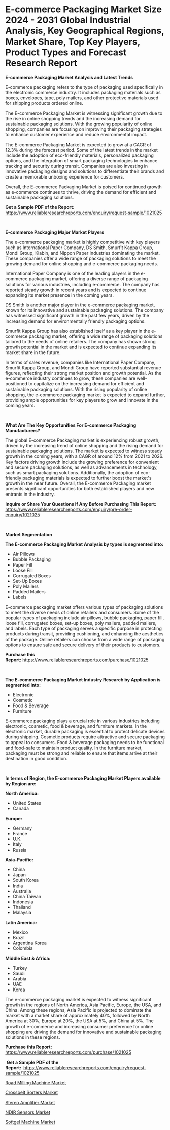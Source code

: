<p><h1>E-commerce Packaging Market Size 2024 - 2031 Global Industrial Analysis, Key Geographical Regions, Market Share, Top Key Players, Product Types and Forecast Research Report</h1></p><p><strong>E-commerce Packaging Market Analysis and Latest Trends</strong></p>
<p><p>E-commerce packaging refers to the type of packaging used specifically in the electronic commerce industry. It includes packaging materials such as boxes, envelopes, tape, poly mailers, and other protective materials used for shipping products ordered online.</p><p>The E-commerce Packaging Market is witnessing significant growth due to the rise in online shopping trends and the increasing demand for sustainable packaging solutions. With the growing popularity of online shopping, companies are focusing on improving their packaging strategies to enhance customer experience and reduce environmental impact.</p><p>The E-commerce Packaging Market is expected to grow at a CAGR of 12.3% during the forecast period. Some of the latest trends in the market include the adoption of eco-friendly materials, personalized packaging options, and the integration of smart packaging technologies to enhance tracking and security during transit. Companies are also investing in innovative packaging designs and solutions to differentiate their brands and create a memorable unboxing experience for customers.</p><p>Overall, the E-commerce Packaging Market is poised for continued growth as e-commerce continues to thrive, driving the demand for efficient and sustainable packaging solutions.</p></p>
<p><strong>Get a Sample PDF of the Report:&nbsp;</strong> <a href="https://www.reliableresearchreports.com/enquiry/request-sample/1021025">https://www.reliableresearchreports.com/enquiry/request-sample/1021025</a></p>
<p>&nbsp;</p>
<p><strong>E-commerce Packaging Major Market Players</strong></p>
<p><p>The e-commerce packaging market is highly competitive with key players such as International Paper Company, DS Smith, Smurfit Kappa Group, Mondi Group, Klabin, and Nippon Paper Industries dominating the market. These companies offer a wide range of packaging solutions to meet the growing demand for online shopping and e-commerce packaging needs.</p><p>International Paper Company is one of the leading players in the e-commerce packaging market, offering a diverse range of packaging solutions for various industries, including e-commerce. The company has reported steady growth in recent years and is expected to continue expanding its market presence in the coming years.</p><p>DS Smith is another major player in the e-commerce packaging market, known for its innovative and sustainable packaging solutions. The company has witnessed significant growth in the past few years, driven by the increasing demand for environmentally friendly packaging options.</p><p>Smurfit Kappa Group has also established itself as a key player in the e-commerce packaging market, offering a wide range of packaging solutions tailored to the needs of online retailers. The company has shown strong growth potential in the market and is expected to continue expanding its market share in the future.</p><p>In terms of sales revenue, companies like International Paper Company, Smurfit Kappa Group, and Mondi Group have reported substantial revenue figures, reflecting their strong market position and growth potential. As the e-commerce industry continues to grow, these companies are well-positioned to capitalize on the increasing demand for efficient and sustainable packaging solutions. With the rising popularity of online shopping, the e-commerce packaging market is expected to expand further, providing ample opportunities for key players to grow and innovate in the coming years.</p></p>
<p>&nbsp;</p>
<p><strong>What Are The Key Opportunities For E-commerce Packaging Manufacturers?</strong></p>
<p><p>The global E-commerce Packaging market is experiencing robust growth, driven by the increasing trend of online shopping and the rising demand for sustainable packaging solutions. The market is expected to witness steady growth in the coming years, with a CAGR of around 12% from 2021 to 2026. Key factors driving growth include the growing preference for convenient and secure packaging solutions, as well as advancements in technology, such as smart packaging solutions. Additionally, the adoption of eco-friendly packaging materials is expected to further boost the market's growth in the near future. Overall, the E-commerce Packaging market presents significant opportunities for both established players and new entrants in the industry.</p></p>
<p><strong>Inquire or Share Your Questions If Any Before Purchasing This Report:</strong> <a href="https://www.reliableresearchreports.com/enquiry/pre-order-enquiry/1021025">https://www.reliableresearchreports.com/enquiry/pre-order-enquiry/1021025</a></p>
<p>&nbsp;</p>
<p><strong>Market Segmentation</strong></p>
<p><strong>The E-commerce Packaging Market Analysis by types is segmented into:</strong></p>
<p><ul><li>Air Pillows</li><li>Bubble Packaging</li><li>Paper Fill</li><li>Loose Fill</li><li>Corrugated Boxes</li><li>Set-Up Boxes</li><li>Poly Mailers</li><li>Padded Mailers</li><li>Labels</li></ul></p>
<p><p>E-commerce packaging market offers various types of packaging solutions to meet the diverse needs of online retailers and consumers. Some of the popular types of packaging include air pillows, bubble packaging, paper fill, loose fill, corrugated boxes, set-up boxes, poly mailers, padded mailers, and labels. Each type of packaging serves a specific purpose in protecting products during transit, providing cushioning, and enhancing the aesthetics of the package. Online retailers can choose from a wide range of packaging options to ensure safe and secure delivery of their products to customers.</p></p>
<p><strong>Purchase this Report:&nbsp;</strong><a href="https://www.reliableresearchreports.com/purchase/1021025">https://www.reliableresearchreports.com/purchase/1021025</a></p>
<p>&nbsp;</p>
<p><strong>The E-commerce Packaging Market Industry Research by Application is segmented into:</strong></p>
<p><ul><li>Electronic</li><li>Cosmetic</li><li>Food & Beverage</li><li>Furniture</li></ul></p>
<p><p>E-commerce packaging plays a crucial role in various industries including electronic, cosmetic, food & beverage, and furniture markets. In the electronic market, durable packaging is essential to protect delicate devices during shipping. Cosmetic products require attractive and secure packaging to appeal to consumers. Food & beverage packaging needs to be functional and food-safe to maintain product quality. In the furniture market, packaging must be strong and reliable to ensure that items arrive at their destination in good condition.</p></p>
<p>&nbsp;</p>
<p><strong>In terms of Region, the E-commerce Packaging Market Players available by Region are:</strong></p>
<p>
    <p> <strong> North America: </strong>
        <ul>
            <li>United States</li>
            <li>Canada</li>
        </ul>
        </p> 
    <p> <strong> Europe: </strong>
        <ul>
            <li>Germany</li>
            <li>France</li>
            <li>U.K.</li>
            <li>Italy</li>
            <li>Russia</li>
        </ul>
        </p> 
    <p> <strong> Asia-Pacific: </strong>
        <ul>
            <li>China</li>
            <li>Japan</li>
            <li>South Korea</li>
            <li>India</li>
            <li>Australia</li>
            <li>China Taiwan</li>
            <li>Indonesia</li>
            <li>Thailand</li>
            <li>Malaysia</li>
        </ul>
        </p> 
    <p> <strong> Latin America: </strong>
        <ul>
            <li>Mexico</li>
            <li>Brazil</li>
            <li>Argentina Korea</li>
            <li>Colombia</li>
        </ul>
        </p> 
    <p> <strong> Middle East & Africa: </strong>
        <ul>
            <li>Turkey</li>
            <li>Saudi</li>
            <li>Arabia</li>
            <li>UAE</li>
            <li>Korea</li>
        </ul>
    </p>
    </p>
<p><p>The e-commerce packaging market is expected to witness significant growth in the regions of North America, Asia Pacific, Europe, the USA, and China. Among these regions, Asia Pacific is projected to dominate the market with a market share of approximately 40%, followed by North America at 30%, Europe at 20%, the USA at 5%, and China at 5%. The growth of e-commerce and increasing consumer preference for online shopping are driving the demand for innovative and sustainable packaging solutions in these regions.</p></p>
<p><strong>Purchase this Report: </strong><a href="https://www.reliableresearchreports.com/purchase/1021025">https://www.reliableresearchreports.com/purchase/1021025</a></p>
<p>&nbsp;<strong>Get a Sample PDF of the Report:&nbsp;&nbsp;</strong><a href="https://www.reliableresearchreports.com/enquiry/request-sample/1021025">https://www.reliableresearchreports.com/enquiry/request-sample/1021025</a></p>
<p><strong></strong></p>
<p><p><a href="https://medium.com/@shirleygreene26/road-milling-machine-market-outlook-industry-overview-and-forecast-2024-to-2031-2461c488f6f6">Road Milling Machine Market</a></p><p><a href="https://medium.com/@emilyarnold76/crossbelt-sorters-market-insights-into-market-cagr-market-trends-and-growth-strategies-6b962e654248">Crossbelt Sorters Market</a></p><p><a href="https://medium.com/@dorisstephens14/decoding-stereo-amplifier-market-metrics-market-share-trends-and-growth-patterns-33f405693d2a">Stereo Amplifier Market</a></p><p><a href="https://medium.com/@emilyarnold76/analyzing-ndir-sensors-market-global-industry-perspective-and-forecast-2024-to-2031-45a201dbc8e9">NDIR Sensors Market</a></p><p><a href="https://medium.com/@dorisstephens14/softgel-machine-market-exploring-market-share-market-trends-and-future-growth-471221eccb7f">Softgel Machine Market</a></p></p>
